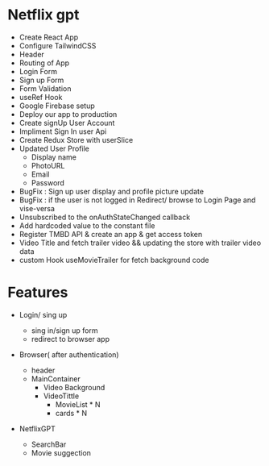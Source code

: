 # Netflix gpt

- Create React App
- Configure TailwindCSS
- Header
- Routing of App
- Login Form
- Sign up Form
- Form Validation
- useRef Hook
- Google Firebase setup
- Deploy our app to production
- Create signUp User Account
- Impliment Sign In user Api
- Create Redux Store with userSlice
- Updated User Profile
    - Display name
    - PhotoURL
    - Email 
    - Password
- BugFix : Sign up user display and profile picture update
- BugFix : if the user is not logged in Redirect/ browse to Login Page and vise-versa
- Unsubscribed to the onAuthStateChanged callback
- Add hardcoded value to the constant file 
- Register TMBD API & create an app & get access token
- Video Title and fetch trailer video && updating the store with trailer video data
- custom Hook useMovieTrailer for fetch background code

# Features
- Login/ sing up
    - sing in/sign up form
    - redirect to browser app
- Browser( after authentication)
    - header
    - MainContainer
        - Video Background
        - VideoTittle
            - MovieList * N 
             - cards * N

- NetflixGPT
    - SearchBar
    - Movie suggection
